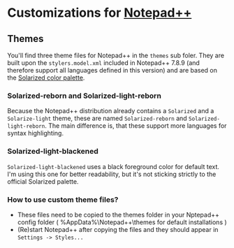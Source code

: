 # Customizations for [Notepad++](https://notepad-plus-plus.org/)

## Themes
You'll find three theme files for Notepad++ in the `themes` sub foler. 
They are built upon the `stylers.model.xml` included in Notepad++ 7.8.9 
(and therefore support all languages defined in this version) 
and are based on the [Solarized color palette](https://ethanschoonover.com/solarized/).

### Solarized-reborn and Solarized-light-reborn
Because the Notepad++ distribution already contains a `Solarized` and a `Solarize-light` theme, 
these are named `Solarized-reborn` and `Solarized-light-reborn`.
The main difference is, that these support more languages for syntax highlighting. 

### Solarized-light-blackened
`Solarized-light-blackened` uses a black foreground color for default text. 
I'm using this one for better readability, but it's not sticking strictly to the official Solarized palette.

### How to use custom theme files?
- These files need to be copied to the themes folder in your Nptepad++ config folder ( %AppData%\Notepad++\themes for default installations )
- (Re)start Notepad++ after copying the files and they should appear in `Settings -> Styles...`
